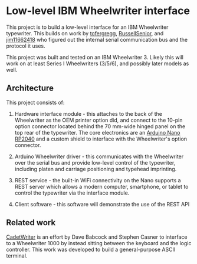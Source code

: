 # Low-level IBM Wheelwriter interface
This project is to build a low-level interface for an IBM Wheelwriter 
typewriter. This builds on work by 
[tofergregg](https://github.com/tofergregg/IBM-Wheelwriter-Hack), 
[RussellSenior](https://github.com/tofergregg/IBM-Wheelwriter-Hack/pull/11), 
and [jim11662418](https://github.com/jim11662418/wheelwriter-teletype) 
who figured out the internal serial communication bus and the protocol it uses.

This project was built and tested on an IBM Wheelwriter 3. Likely this will 
work on at least Series I Wheelwriters (3/5/6), and possibly later models as 
well.

## Architecture
This project consists of:

1. Hardware interface module - this attaches to the back of the Wheelwriter as
the OEM printer option did, and connect to the 10-pin option connector located 
behind the 70 mm-wide hinged panel on the top rear of the typewriter. The core 
electronics are an [Arduino Nano RP2040](https://docs.arduino.cc/hardware/nano-rp2040-connect)
and a custom shield to interface with the Wheelwriter's option connector. 

2. Arduino Wheelwriter driver - this communicates with the Wheelwriter over the 
serial bus and provide low-level control of the typewriter, including platen 
and carriage positioning and typehead imprinting.

3. REST service - the built-in WiFi connectivity on the Nano supports a REST 
server which allows a modern computer, smartphone, or tablet to control the
typewriter via the interface module.

4. Client software - this software will demonstrate the use of the REST API

## Related work
[CadetWriter](https://github.com/IBM-1620/Cadetwriter) is an effort by Dave 
Babcock and Stephen Casner to interface to a Wheelwriter 1000 by instead 
sitting between the keyboard and the logic controller. This work was developed 
to build a general-purpose ASCII terminal.
